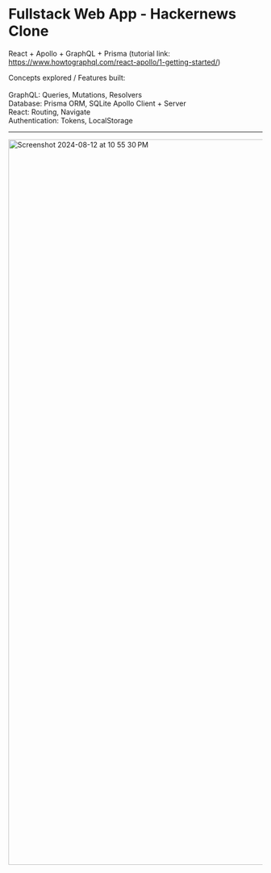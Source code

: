 # Fullstack Web App - Hackernews Clone
React + Apollo + GraphQL + Prisma (tutorial link: https://www.howtographql.com/react-apollo/1-getting-started/)

Concepts explored / Features built: <br><br>
GraphQL: Queries, Mutations, Resolvers<br>
Database: Prisma ORM, SQLite
Apollo Client + Server<br>
React: Routing, Navigate<br>
Authentication: Tokens, LocalStorage<br>

-----

<img width="1440" alt="Screenshot 2024-08-12 at 10 55 30 PM" src="https://github.com/user-attachments/assets/891ff6c2-4544-48bb-a67a-3e9be865e650">


